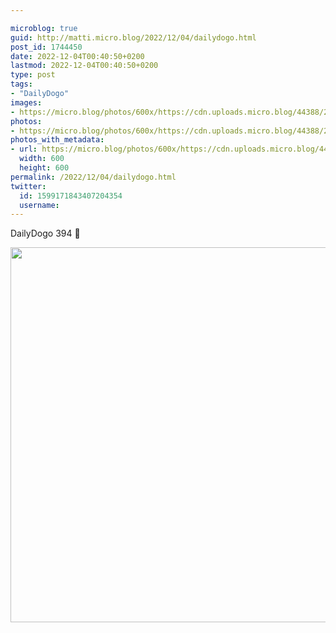 ```yaml
---

microblog: true
guid: http://matti.micro.blog/2022/12/04/dailydogo.html
post_id: 1744450
date: 2022-12-04T00:40:50+0200
lastmod: 2022-12-04T00:40:50+0200
type: post
tags:
- "DailyDogo"
images:
- https://micro.blog/photos/600x/https://cdn.uploads.micro.blog/44388/2022/8d5c02c774.jpg
photos:
- https://micro.blog/photos/600x/https://cdn.uploads.micro.blog/44388/2022/8d5c02c774.jpg
photos_with_metadata:
- url: https://micro.blog/photos/600x/https://cdn.uploads.micro.blog/44388/2022/8d5c02c774.jpg
  width: 600
  height: 600
permalink: /2022/12/04/dailydogo.html
twitter:
  id: 1599171843407204354
  username:
---
```

DailyDogo 394 🐶

<img src="/media/uploads/2022/8d5c02c774.jpg" width="600" height="600" alt="" />
